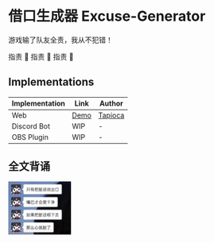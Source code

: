 # 借口生成器 Excuse-Generator
游戏输了队友全责，我从不犯错！

指责 🫵 指责 🫵 指责 🫵 
<!-- When you lose a game, it will help you come up with excuses. -->

## Implementations
| Implementation | Link | Author |
|----------------|------|--------|
| Web | [Demo](https://diudiu-wl.github.io/excuse-generator/) | [Tapioca](https://github.com/Diudiu-wl) |
| Discord Bot | WIP | - |
| OBS Plugin | WIP | - |

## 全文背诵
<img src="https://github.com/arainwong/excuse-generator/blob/main/images/saying.JPG?raw=true" alt="someone_saying" width="25%"/>
